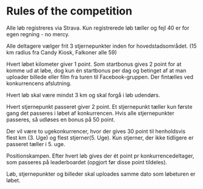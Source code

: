 # Rules of the competition

Alle løb registreres via Strava. Kun registrerede løb tæller og fejl 40 er for egen regning - no mercy.

Alle deltagere vælger frit 3 stjernepunkter inden for hovedstadsområdet. (15 km radius fra Candy Kiosk, Falkoner alle 59)

Hvert løbet kilometer giver 1 point. Som startbonus gives 2 point for at komme ud at løbe, dog kun én startbonus per dag og betinget af at man uploader billede eller film fra turen til Facebook-gruppen. Der fintælles ved konkurrencens afslutning.

Hvert løb skal være mindst 3 km og skal forgå i løb udendørs. 

Hvert stjernepunkt passeret giver 2 point. Et stjernepunkt tæller kun første gang det passeres i løbet af konkurrencen. Hvis alle stjernepunkter passeres, så udløses en bonus på 50 point.

Der vil være to ugekonkurrencer, hvor der gives 30 point til henholdsvis flest km (3. Uge) og flest stjerner(5. Uge). Kun stjerner, der ikke tidligere er passeret tæller i 5. uge. 

Positionskampen. Efter hvert løb gives der ét point pr konkurrencedeltager, som passeres på leaderboardet (opgjort før disse point tildeles). 

Løb, stjernepunkter og billeder skal uploades samme dato som løbeturen er løbet.
